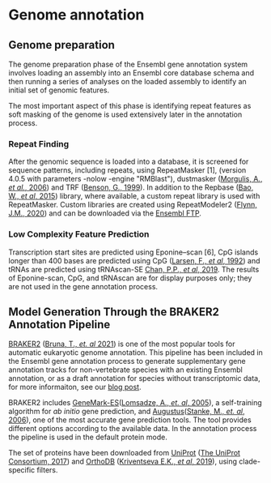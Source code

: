 # Genome annotation

## Genome preparation

The genome preparation phase of the Ensembl gene annotation system involves loading an assembly into an Ensembl core database schema and then running a series of analyses on the loaded assembly to identify an initial set of genomic features.

The most important aspect of this phase is identifying repeat features as soft masking of the genome is used extensively later in the annotation process.
### Repeat Finding

After the genomic sequence is loaded into a database, it is screened for sequence patterns, including repeats, using RepeatMasker [1], (version 4.0.5 with parameters -nolow -engine "RMBlast"), dustmasker ([Morgulis, A., *et al.*, 2006](https://doi.org/10.1089/cmb.2006.13.1028)) and TRF ([Benson, G., 1999](https://doi.org/10.1093/nar/27.2.573)). In addition to the Repbase ([Bao, W., *et al*, 2015](https://doi.org/10.1186/s13100-015-0041-9)) library, where available, a custom repeat library is used with RepeatMasker. Custom libraries are created using RepeatModeler2 ([Flynn, J.M., 2020](https://doi.org/10.1073/pnas.1921046117)) and can be downloaded via the [Ensembl FTP](https://ftp.ebi.ac.uk/pub/databases/ensembl/repeats/unfiltered_repeatmodeler/species/).
### Low Complexity Feature Prediction

Transcription start sites are predicted using Eponine–scan [6], CpG islands longer than 400 bases are predicted using CpG ([Larsen, F., *et al*, 1992](https://doi.org/10.1016/0888-7543(92)90024-m)) and tRNAs are predicted using tRNAscan-SE [Chan, P.P., *et al*, 2019](https://doi.org/10.1007/978-1-4939-9173-0_1). The results of Eponine-scan, CpG, and tRNAscan are for display purposes only; they are not used in the gene annotation process.
## Model Generation Through the BRAKER2 Annotation Pipeline

[BRAKER2](https://github.com/Gaius-Augustus/BRAKER) ([Bruna, T., *et. al* 2021](https://doi.org/10.1093%2Fnargab%2Flqaa108)) is one of the most popular tools for automatic eukaryotic genome annotation. This pipeline has been included in the Ensembl gene annotation process to generate supplementary gene annotation tracks for non-vertebrate species with an existing Ensembl annotation, or as a draft annotation for species without transcriptomic data, for more informaiton, see our [blog post](https://www.ensembl.info/2022/05/24/rapid-release-33-contains-species-annotated-via-braker2/).

BRAKER2 includes [GeneMark-ES](https://genemark.bme.gatech.edu/)([Lomsadze, A., *et. al*, 2005](https://doi.org/10.1093/nar/gki937)), a self-training algorithm for *ab initio* gene prediction, and [Augustus](https://bioinf.uni-greifswald.de/augustus/)([Stanke, M., *et. al*, 2006](https://doi.org/10.1093%2Fnar%2Fgkl200)), one of the most accurate gene prediction tools. The tool provides different options according to the available data. In the annotation process the pipeline is used in the default protein mode.

The set of proteins have been downloaded from [UniProt](https://www.uniprot.org/) ([The UniProt Consortium, 2017](https://doi.org/10.1093/nar/gkw1099)) and [OrthoDB](https://www.orthodb.org/) ([Kriventseva E.K., *et al*, 2019](https://doi.org/10.1093/nar/gky1053)), using clade-specific filters.
